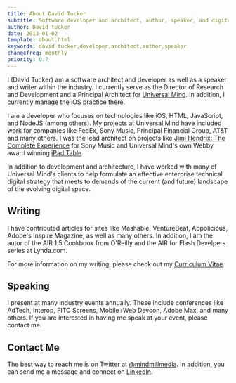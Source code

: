 ```yaml
---
title: About David Tucker
subtitle: Software developer and architect, author, speaker, and digital strategist
author: David tucker
date: 2013-01-02
template: about.html
keywords: david tucker,developer,architect,author,speaker
changefreq: monthly
priority: 0.7
---
```


I (David Tucker) am a software architect and developer as well as a speaker and writer within the industry.  I currently serve as the Director of Research and Development and a Principal Architect for <a href="http://www.universalmind.com/" target="_blank">Universal Mind</a>.  In addition, I currently manage the iOS practice there.

I am a developer who focuses on technologies like iOS, HTML, JavaScript, and NodeJS (among others).  My projects at Universal Mind have included work for companies like FedEx, Sony Music, Principal Financial Group, AT&T and many others.  I was the lead architect on projects like <a href="http://www.universalmind.com/blog/the-complete-digital-jimi-hendrix-experience-now-on-the-iphone-and-ipad" target="_blank">Jimi Hendrix: The Complete Experience</a> for Sony Music and Universal Mind's own Webby award winning [iPad Table](/articles/ipad-table-intro/).

In addition to development and architecture, I have worked with many of Universal Mind's clients to help formulate an effective enterprise technical digital strategy that meets to demands of the current (and future) landscape of the evolving digital space.

## Writing

I have contributed articles for sites like Mashable, VentureBeat, Appolicious, Adobe's Inspire Magazine, as well as many others.  In addition, I am the autor of the AIR 1.5 Cookbook from O'Reilly and the AIR for Flash Develpers series at Lynda.com.

For more information on my writing, please check out my [Curriculum Vitae](/curriculum-vitae/).

## Speaking

I present at many industry events annually.  These include conferences like AdTech, Interop, FITC Screens, Mobile+Web Devcon, Adobe Max, and many others.  If you are interested in having me speak at your event, please contact me.

## Contact Me

<a id="contact"></a>The best way to reach me is on Twitter at <a href="http://www.twitter.com/mindmillmedia" target="_blank">@mindmillmedia</a>.  In addition, you can send me a message and connect on <a href="http://www.linkedin.com/in/davidtuckernet/" target="_blank">LinkedIn</a>.


